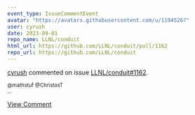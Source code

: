 ```yaml
---
event_type: IssueCommentEvent
avatar: "https://avatars.githubusercontent.com/u/1194526?"
user: cyrush
date: 2023-09-01
repo_name: LLNL/conduit
html_url: https://github.com/LLNL/conduit/pull/1162
repo_url: https://github.com/LLNL/conduit
---
```


<a href='https://github.com/cyrush' target='_blank'>cyrush</a> commented on issue <a href='https://github.com/LLNL/conduit/pull/1162' target='_blank'>LLNL/conduit#1162</a>.

<small>@mathstuf @ChristosT  ...</small>

<a href='https://github.com/LLNL/conduit/pull/1162' target='_blank'>View Comment</a>